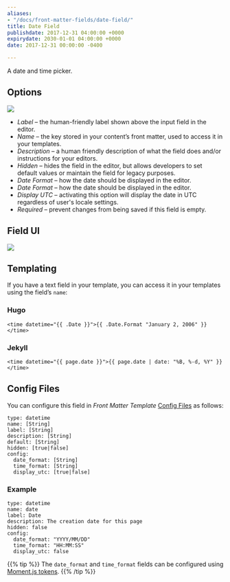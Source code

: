 ```yaml
---
aliases:
- "/docs/front-matter-fields/date-field/"
title: Date Field
publishdate: 2017-12-31 04:00:00 +0000
expirydate: 2030-01-01 04:00:00 +0000
date: 2017-12-31 00:00:00 -0400

---
```

A date and time picker.

## Options

![](/uploads/2018/05/date-field-ui.png)

* _Label_ – the human-friendly label shown above the input field in the editor.
* _Name_ – the key stored in your content’s front matter, used to access it in your templates.
* _Description_ – a human friendly description of what the field does and/or instructions for your editors.
* _Hidden_ – hides the field in the editor, but allows developers to set default values or maintain the field for legacy purposes.
* _Date Format_ – how the date should be displayed in the editor.
* _Date Format_ – how the date should be displayed in the editor.
* _Display UTC_ – activating this option will display the date in UTC regardless of user's locale settings.
* _Required_ – prevent changes from being saved if this field is empty.

## Field UI

![](/uploads/2018/01/datetime-preview.png)

## Templating

If you have a text field in your template, you can access it in your templates using the field’s `name`:

### Hugo
```
<time datetime="{{ .Date }}">{{ .Date.Format "January 2, 2006" }}</time>
```

### Jekyll
```
<time datetime="{{ page.date }}">{{ page.date | date: "%B, %-d, %Y" }}</time>
```

## Config Files

You can configure this field in _Front Matter Template_ [Config Files](/docs/settings/config-files/) as follows:

    type: datetime
    name: [String]
    label: [String]
    description: [String] 
    default: [String]
    hidden: [true|false]
    config:
      date_format: [String]
      time_format: [String]
      display_utc: [true|false]

### Example
    type: datetime
    name: date
    label: Date
    description: The creation date for this page 
    hidden: false
    config:
      date_format: "YYYY/MM/DD"
      time_format: "HH:MM:SS"
      display_utc: false

{{% tip %}}
The `date_format` and `time_format` fields can be configured using [Moment.js tokens](https://momentjs.com/docs/#year-month-and-day-tokens).
{{% /tip %}}